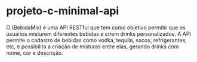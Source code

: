 # projeto-c-minimal-api
O (BebidaMix) é uma API RESTful que tem como objetivo permitir que os usuários misturem diferentes bebidas e criem drinks personalizados. A API permite o cadastro de bebidas como vodka, tequila, sucos, refrigerantes, etc, e possibilita a criação de misturas entre elas, gerando drinks com nome, cor e descrição.
